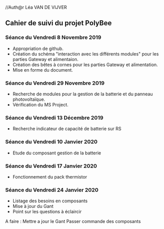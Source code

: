 //Auth@r Léa VAN DE VIJVER


<h2> Cahier de suivi du projet PolyBee </h2>

<h3>Séance du Vendredi 8 Novembre 2019 </h3>

- Appropriation de github.
- Création du schéma "interaction avec les différents modules" pour les parties Gateway et alimentaion.
- Création des bêtes à cornes pour les parties Gateway et alimentation.
- Mise en forme du document.

<h3>Séance du Vendredi 29 Novembre 2019 </h3>

- Recherche de modules pour la gestion de la batterie et du panneau photovoltaïque.
- Vérification du MS Project.

<h3>Séance du Vendredi 13 Décembre 2019 </h3>

- Recherche indicateur de capacité de batterie sur RS

<h3>Séance du Vendredi 10 Janvier 2020 </h3>

- Etude du composant gestion de la batterie

<h3>Séance du Vendredi 17 Janvier 2020 </h3>

- Fonctionnement du pack thermistor

<h3>Séance du Vendredi 24 Janvier 2020 </h3>

- Listage des besoins en composants
- Mise à jour du Gant
- Point sur les questions à éclaircir


A faire : Mettre a jour le Gant 
Passer commande des composants
